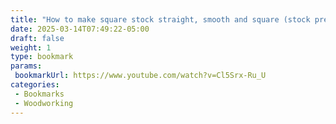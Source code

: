 ```yaml
---
title: "How to make square stock straight, smooth and square (stock preparation part 1) - Paul Sellers"
date: 2025-03-14T07:49:22-05:00
draft: false
weight: 1
type: bookmark
params:
 bookmarkUrl: https://www.youtube.com/watch?v=Cl5Srx-Ru_U
categories:
 - Bookmarks
 - Woodworking
---
```


